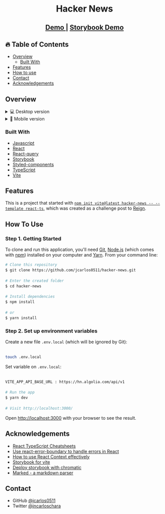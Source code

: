 <h1 align="center">Hacker News</h1>

<div align="center">
  <h2>
    <a href="https://hacker-news-flame.vercel.app/" target="_blank" >
      Demo
    </a>
     <span> | </span>
    <a href="https://61cafd37947d3e003a8de1dc-dajoisnbhx.chromatic.com/?path=/story/atoms-button--basic" target="_blank" >
      Storybook Demo
    </a>
  </h2>
</div>

<!-- TABLE OF CONTENTS -->

## 🔥 Table of Contents

- [Overview](#overview)
  - [Built With](#built-with)
- [Features](#features)
- [How to use](#how-to-use)
- [Contact](#contact)
- [Acknowledgements](#acknowledgements)

<!-- OVERVIEW -->

## Overview

<details>
  <summary>💻 Desktop version</summary>

![screenshot](public/desktop.png)
![screenshot](public/desktop-p2.png)

</details>

<details>
  <summary>📱 Mobile version</summary>

![screenshot](public/mobile.png)
![screenshot](public/mobile-p2.png)

</details>

### Built With

- [Javascript](https://developer.mozilla.org/es/docs/Web/JavaScript)
- [React](https://reactjs.org/)
- [React-query](https://react-query.tanstack.com/)
- [Storybook](https://storybook.js.org/)
- [Styled-components](https://styled-components.com/)
- [TypeScript](https://www.typescriptlang.org/)
- [Vite](https://vitejs.dev/)

## Features

This is a project that started with [`npm init vite@latest hacker-news -- --template react-ts`](https://vitejs.dev/guide/#scaffolding-your-first-vite-project), which was created as a challenge post to [Reign](https://www.reign.cl/).

## How To Use

### Step 1. Getting Started

To clone and run this application, you'll need [Git](https://git-scm.com), [Node.js](https://nodejs.org/en/download/) (which comes with [npm](http://npmjs.com)) installed on your computer and [Yarn](https://yarnpkg.com/getting-started/install). From your command line:

```bash
# Clone this repository
$ git clone https://github.com/jcarlos0511/hacker-news.git

# Enter the created folder
$ cd hacker-news

# Install dependencies
$ npm install

# or
$ yarn install

```

### Step 2. Set up environment variables

Create a new file `.env.local` (which will be ignored by Git):

```bash

touch .env.local

```

Set variable on `.env.local`:

```bash

VITE_APP_API_BASE_URL : https://hn.algolia.com/api/v1

# Run the app
$ yarn dev

# Visit http://localhost:3000/

```

Open [http://localhost:3000](http://localhost:3000) with your browser to see the result.

## Acknowledgements

- [React TypeScript Cheatsheets](https://react-typescript-cheatsheet.netlify.app/)
- [Use react-error-boundary to handle errors in React](https://kentcdodds.com/blog/use-react-error-boundary-to-handle-errors-in-react)
- [How to use React Context effectively](https://kentcdodds.com/blog/how-to-use-react-context-effectively)
- [Storybook for vite](https://storybook.js.org/blog/storybook-for-vite/)
- [Deploy storybook with chromatic](https://storybook.js.org/tutorials/intro-to-storybook/react/en/deploy/)
- [Marked - a markdown parser](https://github.com/chjj/marked)

## Contact

- GitHub [@jcarlos0511](https://github.com/jcarlos0511)
- Twitter [@jncarloschara](https://twitter.com/jncarloschara)
